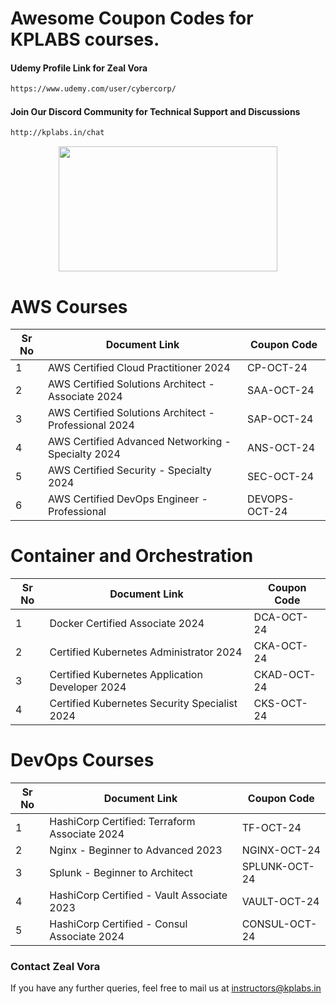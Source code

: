 # Awesome Coupon Codes for KPLABS courses.

#### Udemy Profile Link for Zeal Vora

```sh
https://www.udemy.com/user/cybercorp/
```
#### Join Our Discord Community for Technical Support and Discussions

```sh
http://kplabs.in/chat
```
<p align="center">
  <img width="350" height="200" src="https://i.ibb.co/b3jFkkk/discord-terraform.png">
</p>


# AWS Courses 

| Sr No | Document Link | Coupon Code |
| ------ | ------ | ------ |
| 1 |AWS Certified Cloud Practitioner 2024 | CP-OCT-24 | 
| 2 |AWS Certified Solutions Architect - Associate  2024| SAA-OCT-24 |
| 3 |AWS Certified Solutions Architect - Professional 2024 | SAP-OCT-24 |
| 4 |AWS Certified Advanced Networking - Specialty 2024 | ANS-OCT-24 |
| 5 |AWS Certified Security - Specialty 2024 | SEC-OCT-24 |
| 6 |AWS Certified DevOps Engineer - Professional | DEVOPS-OCT-24 |

# Container and Orchestration

| Sr No | Document Link | Coupon Code |
| ------ | ------ | ------ |
| 1 | Docker Certified Associate 2024 | DCA-OCT-24 | 
| 2 | Certified Kubernetes Administrator 2024 | CKA-OCT-24 | 
| 3 | Certified Kubernetes Application Developer 2024 | CKAD-OCT-24 | 
| 4 | Certified Kubernetes Security Specialist 2024 | CKS-OCT-24 | 

# DevOps Courses

| Sr No | Document Link | Coupon Code |
| ------ | ------ | ------ |
| 1 | HashiCorp Certified: Terraform Associate 2024 | TF-OCT-24 | 
| 2 | Nginx - Beginner to Advanced 2023 | NGINX-OCT-24 | 
| 3 | Splunk - Beginner to Architect | SPLUNK-OCT-24 | 
| 4 | HashiCorp Certified - Vault Associate 2023 | VAULT-OCT-24 | 
| 5 | HashiCorp Certified - Consul Associate 2024 | CONSUL-OCT-24	 | 




### Contact Zeal Vora
If you have any further queries, feel free to mail us at instructors@kplabs.in
